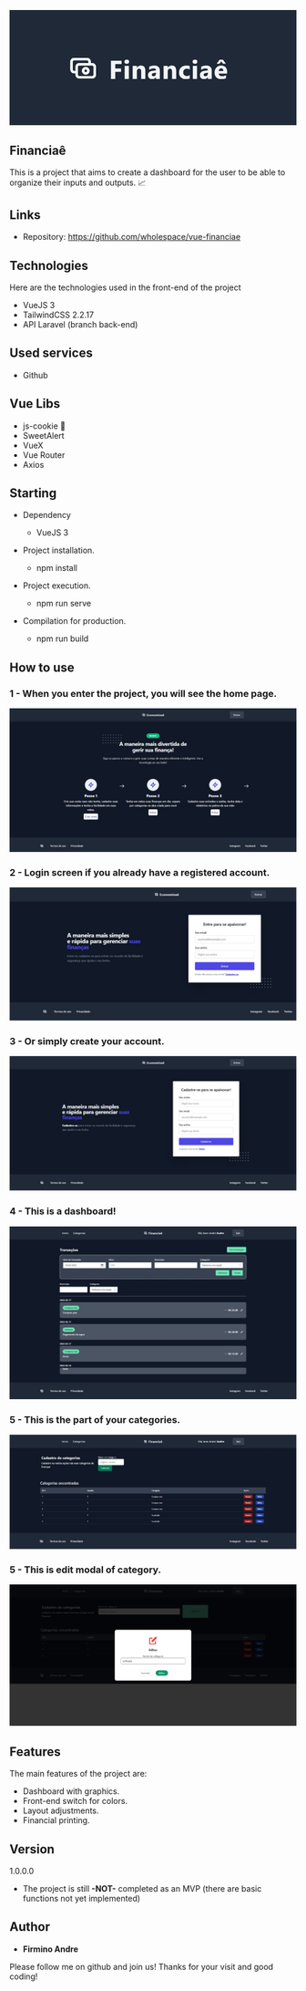 ![Logo of the project](https://github.com/wholespace/vue-financiae/blob/front-end/public/readme/logobanner.png)


## Financiaê
This is a project that aims to create a dashboard for the user to be able to organize their inputs and outputs. 📈

## Links
  - Repository: https://github.com/wholespace/vue-financiae

## Technologies 

Here are the technologies used in the front-end of the project

* VueJS 3
* TailwindCSS 2.2.17
* API Laravel (branch back-end)

## Used services

* Github

## Vue Libs

* js-cookie 🍪
* SweetAlert 
* VueX 
* Vue Router
* Axios


## Starting

* Dependency
  - VueJS 3

* Project installation.
  - npm install
  
* Project execution.
  - npm run serve
  
* Compilation for production.
  - npm run build
  


## How to use

### 1 - When you enter the project, you will see the home page.

![Homepage image](https://raw.githubusercontent.com/wholespace/vue-financiae/front-end/public/readme/home.png)

### 2 - Login screen if you already have a registered account.

![Login](https://raw.githubusercontent.com/wholespace/vue-financiae/front-end/public/readme/login.png)

### 3 - Or simply create your account.

![Sign up](https://raw.githubusercontent.com/wholespace/vue-financiae/front-end/public/readme/cadastro.png)

### 4 - This is a dashboard!

![Dashboard](https://raw.githubusercontent.com/wholespace/vue-financiae/front-end/public/readme/dash2.png)


### 5 - This is the part of your categories.

![Dashboard](https://raw.githubusercontent.com/wholespace/vue-financiae/front-end/public/readme/categorias.png)

### 5 - This is edit modal of category.

![Dashboard](https://raw.githubusercontent.com/wholespace/vue-financiae/front-end/public/readme/editModal.png)


## Features

The main features of the project are:
 - Dashboard with graphics.
 - Front-end switch for colors.
 - Layout adjustments.
 - Financial printing.


  ## Version

  1.0.0.0
  - The project is still **-NOT-** completed as an MVP (there are basic functions not yet implemented)


  ## Author

  * **Firmino Andre** 

  Please follow me on github and join us!
  Thanks for your visit and good coding!
